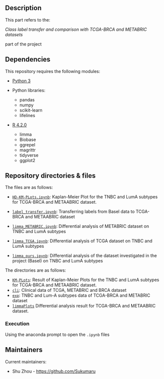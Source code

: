## Description

This part refers to the:

*Class label transfer and comparison with TCGA-BRCA and METABRIC datasets* 

part of the project



## Dependencies


This repository requires the following modules:

* [Python 3](https://www.python.org/downloads/)
* Python libraries:
   * pandas
   * numpy
   * scikit-learn
   * lifelines

* [R 4.2.0](https://www.r-project.org/)
   * limma
   * Biobase
   * ggrepel
   * magrittr
   * tidyverse
   * ggplot2


## Repository directories & files
The files are as follows:
* [`HD-KM-PLots.ipynb`](HD-KM-PLots.ipynb): Kaplan-Meier Plot for the TNBC and LumA subtypes for TCGA-BRCA and METAABRIC dataset.

* [`label_transfer.ipynb`](label_transfer.ipynb): Transferring labels from Basel data to TCGA-BRCA and METAABRIC dataset

* [`limma_METABRIC.ipynb`](limma_METABRIC.ipynb): Differential analysis of METABRIC dataset on TNBC and LumA subtypes

* [`limma_TCGA.ipynb`](limma_TCGA.ipynb): Differential analysis of TCGA dataset on TNBC and LumA subtypes

* [`limma_ours.ipynb`](limma_ours.ipynb): Differential analysis of the dataset investigated in the project (Basel) on TNBC and LumA subtypes

The directories are as follows:
* [`KM-PLots`](KM-PLots): Result of Kaplan-Meier Plots for the TNBC and LumA subtypes for TCGA-BRCA and METAABRIC dataset.
* [`cli`](cli): Clinical data of TCGA, METABRIC and BRCA dataset
* [`exp`](exp): TNBC and Lum-A subtypes data of TCGA-BRCA and METABRIC dataset
* [`limmaPlots`](limmaPlots) Differential analysis result for TCGA-BRCA and METAABRIC dataset.

### Execution

Using the anaconda prompt to open the `.ipynb` files

## Maintainers

Current maintainers:
 * Shu Zhou - https://github.com/Sukumaru
